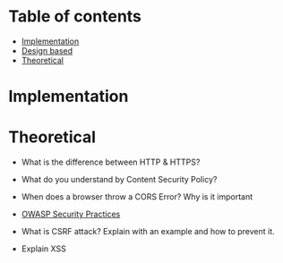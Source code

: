 # Table of contents

- [Implementation](#implementation)
- [Design based](#design-based)
- [Theoretical](#theoretical)

# Implementation


# Theoretical

- What is the difference between HTTP & HTTPS?
- What do you understand by Content Security Policy?
- When does a browser throw a CORS Error? Why is it important
- [OWASP Security Practices](https://owasp.org/www-project-web-security-testing-guide/v42/4-Web_Application_Security_Testing/)

- What is CSRF attack? Explain with an example and how to prevent it.
- Explain XSS
